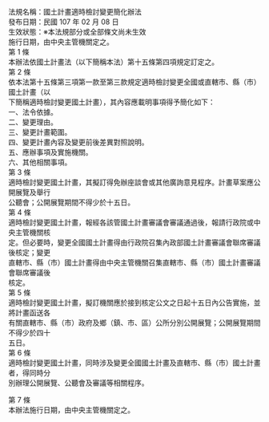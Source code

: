 法規名稱：國土計畫適時檢討變更簡化辦法  
發布日期：民國 107 年 02 月 08 日  
生效狀態：※本法規部分或全部條文尚未生效  
施行日期，由中央主管機關定之。  
第 1 條  
本辦法依國土計畫法（以下簡稱本法）第十五條第四項規定訂定之。  
第 2 條  
依本法第十五條第三項第一款至第三款規定適時檢討變更全國或直轄市、縣（市）國土計畫（以  
下簡稱適時檢討變更國土計畫），其內容應載明事項得予簡化如下：  
一、法令依據。  
二、變更理由。  
三、變更計畫範圍。  
四、變更計畫內容及變更前後差異對照說明。  
五、應辦事項及實施機關。  
六、其他相關事項。  
第 3 條  
適時檢討變更國土計畫，其擬訂得免辦座談會或其他廣詢意見程序。計畫草案應公開展覽及舉行  
公聽會；公開展覽期間不得少於十五日。  
第 4 條  
適時檢討變更國土計畫，報經各該管國土計畫審議會審議通過後，報請行政院或中央主管機關核  
定。但必要時，變更全國國土計畫得由行政院召集內政部國土計畫審議會聯席審議後核定；變更  
直轄市、縣（市）國土計畫得由中央主管機關召集直轄市、縣（市）國土計畫審議會聯席審議後  
核定。  
第 5 條  
適時檢討變更國土計畫，擬訂機關應於接到核定公文之日起十五日內公告實施，並將計畫函送各  
有關直轄市、縣（市）政府及鄉（鎮、市、區）公所分別公開展覽；公開展覽期間不得少於四十  
五日。  
第 6 條  
適時檢討變更國土計畫，同時涉及變更全國國土計畫及直轄市、縣（市）國土計畫者，得同時分  
別辦理公開展覽、公聽會及審議等相關程序。  


第 7 條  
本辦法施行日期，由中央主管機關定之。  


